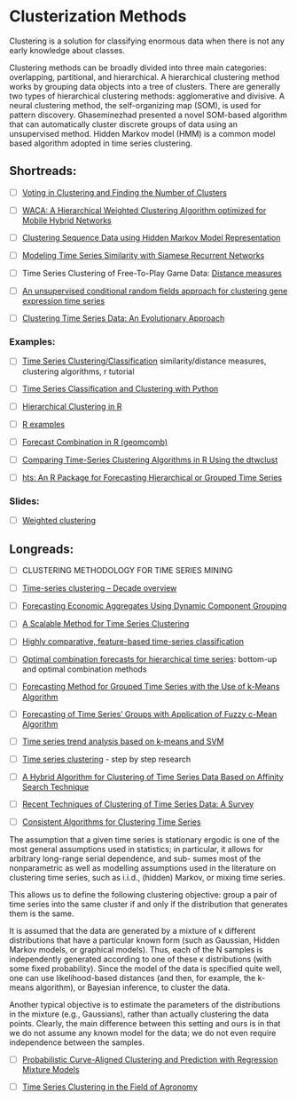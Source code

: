 # Clusterization Methods

Clustering is a solution for classifying enormous data when there is not any early knowledge about classes.

Clustering methods can be broadly divided into three main categories: overlapping, partitional,
and hierarchical. A hierarchical clustering  method works by grouping data objects into a tree 
of clusters. There are generally two types of hierarchical clustering methods: 
agglomerative and divisive. 
A neural clustering method, the self-organizing map (SOM), is used for pattern discovery. 
Ghaseminezhad  presented a novel SOM-based algorithm that can automatically cluster 
discrete groups of data using an unsupervised method. 
Hidden Markov model (HMM) is a common model based algorithm adopted in time series clustering.

## Shortreads:


- [ ] [Voting in Clustering and Finding the Number of Clusters](http://epub.wu.ac.at/684/1/document.pdf)


- [ ] [WACA: A Hierarchical Weighted Clustering Algorithm optimized for Mobile Hybrid Networks](https://arxiv.org/pdf/0706.1080.pdf)



- [ ] [Clustering Sequence Data using Hidden Markov Model
Representation](https://pdfs.semanticscholar.org/8a0d/b6529eeae4408712bd5148dce1e6e2a662f3.pdf)



- [ ] [Modeling Time Series Similarity with Siamese Recurrent Networks](https://arxiv.org/pdf/1603.04713.pdf)



- [ ] Time Series Clustering of Free-To-Play Game Data:  [Distance measures](https://arxiv.org/pdf/1710.02268.pdf) 



- [ ] [An unsupervised conditional random fields approach for clustering gene expression time series](https://pdfs.semanticscholar.org/df3b/de558808516ce834189ba50004f85a86e815.pdf)


- [ ] [Clustering Time Series Data: An Evolutionary
Approach ](https://pdfs.semanticscholar.org/2c61/7a569a96fb3f34f182e18202d383f22d060b.pdf)



### Examples:



- [ ] [Time Series Clustering/Classification](http://www.stat.unc.edu/faculty/pipiras/timeseries/Multivariate_6_-_Classification_Clustering_-_Menu.html#what_is_this_all_about)
similarity/distance measures, clustering algorithms, r tutorial


- [ ] [Time Series Classification and Clustering with Python](http://alexminnaar.com/time-series-classification-and-clustering-with-python.html)



- [ ] [Hierarchical Clustering in R](https://www.datacamp.com/community/tutorials/hierarchical-clustering-R)



- [ ] [R examples](http://www.rdatamining.com/examples/hierarchical-clustering)


- [ ] [Forecast Combination in R (geomcomb)](http://www.ceweiss.com/geomcomb-forecast-combination-in-r/)



- [ ] [Comparing Time-Series Clustering Algorithms in R Using the dtwclust](https://cran.r-project.org/web/packages/dtwclust/vignettes/dtwclust.pdf)


- [ ] [hts: An R Package for Forecasting Hierarchical or Grouped Time Series](https://cran.r-project.org/web/packages/hts/vignettes/hts.pdf)

### Slides:



- [ ] [Weighted clustering](http://www.cs.fsu.edu/~ackerman/CIS5930/notes/Weighted%20clustering.pdf)





## Longreads:


- [ ] CLUSTERING METHODOLOGY FOR TIME SERIES MINING


- [ ] [Time-series clustering – Decade overview](https://www.sciencedirect.com/science/article/abs/pii/S0306437915000733) 

- [ ] [Forecasting Economic Aggregates Using Dynamic Component Grouping](https://mpra.ub.uni-muenchen.de/81585/1/MPRA_paper_81585.pdf)


- [ ] [A Scalable Method for Time Series Clustering ](https://robjhyndman.com/papers/wang.pdf)

- [ ] [Highly comparative, feature-based time-series classification](https://arxiv.org/pdf/1401.3531v1.pdf)


- [ ] [Optimal combination forecasts for hierarchical time series](https://robjhyndman.com/papers/Hierarchical6.pdf):  bottom-up and optimal combination methods


- [ ] [Forecasting Method for Grouped Time Series with the Use of k-Means Algorithm](https://arxiv.org/pdf/1509.04705.pdf)

- [ ] [Forecasting of Time Series’ Groups with Application of Fuzzy c-Mean Algorithm](http://www.m-hikari.com/ces/ces2015/ces33-36-2015/p/nikulchevCES33-36-2015.pdf)


- [ ] [Time series trend analysis based  on k-means and SVM](http://www.cai.sk/ojs/index.php/cai/article/view/1445/753)



- [ ] [Time series clustering](https://beta.vu.nl/nl/Images/stageverslag-roelofsen_tcm235-882304.pdf) - step by step research 



- [ ] [A Hybrid Algorithm for Clustering of Time Series Data Based on Affinity Search Technique](https://www.hindawi.com/journals/tswj/2014/562194/)

- [ ] [Recent Techniques of Clustering of Time Series Data: A Survey](http://citeseerx.ist.psu.edu/viewdoc/download?doi=10.1.1.258.9630&rep=rep1&type=pdf)


- [ ] [Consistent Algorithms for Clustering Time Series](http://www.jmlr.org/papers/volume17/khaleghi16a/khaleghi16a.pdf)

The assumption that a given time series is stationary ergodic is one of the most general 
assumptions used in statistics; in particular, it allows for arbitrary long-range serial 
dependence, and sub- sumes most of the nonparametric as well as modelling assumptions 
used in the literature on clustering time series, such as i.i.d., (hidden) Markov, or mixing time series.

This allows us to define the following clustering objective: group a pair of time series into
the same cluster if and only if the distribution that generates them is the same.

It is assumed that the data are generated by a mixture of κ different distributions 
that have a particular known form (such as Gaussian, Hidden Markov models, or graphical models). 
Thus, each of the N samples is independently generated according to one of these κ distributions 
(with some fixed probability). Since the model of the data is specified quite well, one can use 
likelihood-based distances (and then, for example, the k-means algorithm), or Bayesian inference,
to cluster the data. 

Another typical objective is to estimate the parameters of the distributions in the mixture 
(e.g., Gaussians), rather than actually clustering the data points. 
Clearly, the main difference between this setting and ours is in that we do not assume 
any known model for the data; we do not even require independence between the samples.


- [ ] [Probabilistic Curve-Aligned Clustering and Prediction with Regression Mixture Models](http://citeseerx.ist.psu.edu/viewdoc/download?doi=10.1.1.92.1806&rep=rep1&type=pdf)



 
- [ ] [Time Series Clustering in the
Field of Agronomy](https://team.inria.fr/zenith/files/2013/11/ia_ma_thesis_final.pdf)

